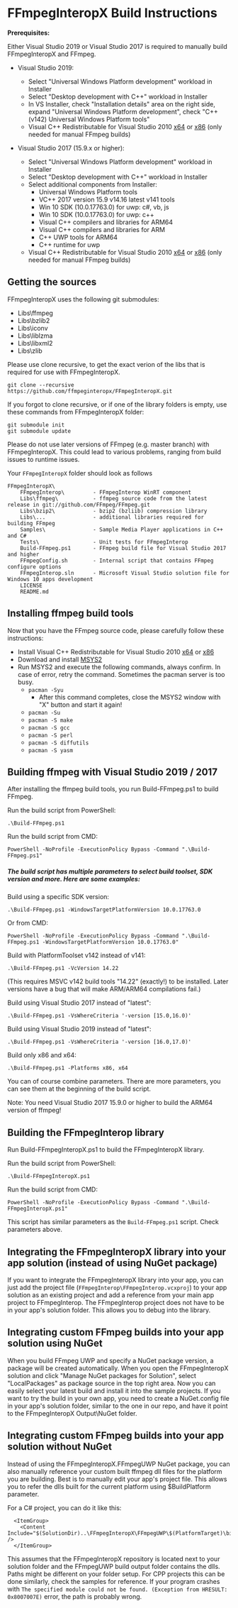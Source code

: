 ﻿# FFmpegInteropX Build Instructions

**Prerequisites:**

Either Visual Studio 2019 or Visual Studio 2017 is required to manually build FFmpegInteropX and FFmpeg.

- Visual Studio 2019:
  - Select "Universal Windows Platform development" workload in Installer
  - Select "Desktop development with C++" workload in Installer
  - In VS Installer, check "Installation details" area on the right side, expand "Universal Windows Platform development", check "C++ (v142) Universal Windows Platform tools"
  - Visual C++ Redistributable for Visual Studio 2010 [x64](https://www.microsoft.com/en-us/download/details.aspx?id=14632) or [x86](https://www.microsoft.com/de-de/download/details.aspx?id=5555) (only needed for manual FFmpeg builds)

- Visual Studio 2017 (15.9.x or higher):
  - Select "Universal Windows Platform development" workload in Installer
  - Select "Desktop development with C++" workload in Installer
  - Select additional components from Installer:
    - Universal Windows Platform tools
    - VC++ 2017 version 15.9 v14.16 latest v141 tools
    - Win 10 SDK (10.0.17763.0) for uwp: c#, vb, js
    - Win 10 SDK (10.0.17763.0) for uwp: c++
    - Visual C++ compilers and libraries for ARM64
    - Visual C++ compilers and libraries for ARM
    - C++ UWP tools for ARM64
    - C++ runtime for uwp
  - Visual C++ Redistributable for Visual Studio 2010 [x64](https://www.microsoft.com/en-us/download/details.aspx?id=14632) or [x86](https://www.microsoft.com/de-de/download/details.aspx?id=5555) (only needed for manual FFmpeg builds)

## Getting the sources

FFmpegInteropX uses the following git submodules:

- Libs\ffmpeg
- Libs\bzlib2
- Libs\iconv
- Libs\liblzma
- Libs\libxml2
- Libs\zlib

Please use clone recursive, to get the exact verion of the libs that is required for use with FFmpegInteropX.

	git clone --recursive https://github.com/ffmpeginteropx/FFmpegInteropX.git

If you forgot to clone recursive, or if one of the library folders is empty, use these commands from FFmpegInteropX folder:

	git submodule init
    git submodule update

Please do not use later versions of FFmpeg (e.g. master branch) with FFmpegInteropX. This could lead to various problems, ranging from build issues to runtime issues.

Your `FFmpegInteropX` folder should look as follows

	FFmpegInteropX\
	    FFmpegInterop\         - FFmpegInterop WinRT component
	    Libs\ffmpeg\           - ffmpeg source code from the latest release in git://github.com/FFmpeg/FFmpeg.git
	    Libs\bzip2\            - bzip2 (bzliib) compression library
	    Libs\...               - additional libraries required for building FFmpeg
	    Samples\               - Sample Media Player applications in C++ and C#
	    Tests\                 - Unit tests for FFmpegInterop
	    Build-FFmpeg.ps1       - FFmpeg build file for Visual Studio 2017 and higher
	    FFmpegConfig.sh        - Internal script that contains FFmpeg configure options
	    FFmpegInterop.sln      - Microsoft Visual Studio solution file for Windows 10 apps development
	    LICENSE
	    README.md

## Installing ffmpeg build tools

Now that you have the FFmpeg source code, please carefully follow these instructions:

- Install Visual C++ Redistributable for Visual Studio 2010 [x64](https://www.microsoft.com/en-us/download/details.aspx?id=14632) or [x86](https://www.microsoft.com/de-de/download/details.aspx?id=5555)
- Download and install [MSYS2](https://www.msys2.org/)
- Run MSYS2 and execute the following commands, always confirm. In case of error, retry the command. Sometimes the pacman server is too busy.
  - `pacman -Syu`
    - After this command completes, close the MSYS2 window with "X" button and start it again!
  - `pacman -Su`
  - `pacman -S make`
  - `pacman -S gcc`
  - `pacman -S perl`
  - `pacman -S diffutils`
  - `pacman -S yasm`

## Building ffmpeg with Visual Studio 2019 / 2017

After installing the ffmpeg build tools, you run Build-FFmpeg.ps1 to build FFmpeg.

Run the build script from PowerShell:

`.\Build-FFmpeg.ps1`

Run the build script from CMD:

`PowerShell -NoProfile -ExecutionPolicy Bypass -Command ".\Build-FFmpeg.ps1"`

##### The build script has multiple parameters to select build toolset, SDK version and more. Here are some examples:

Build using a specific SDK version:

`.\Build-FFmpeg.ps1 -WindowsTargetPlatformVersion 10.0.17763.0`

Or from CMD:

`PowerShell -NoProfile -ExecutionPolicy Bypass -Command ".\Build-FFmpeg.ps1 -WindowsTargetPlatformVersion 10.0.17763.0"`


Build with PlatformToolset v142 instead of v141:

`.\Build-FFmpeg.ps1 -VcVersion 14.22`

(This requires MSVC v142 build tools "14.22" (exactly!) to be installed. Later versions have a bug that will make ARM/ARM64 compilations fail.)


Build using Visual Studio 2017 instead of "latest":

`.\Build-FFmpeg.ps1 -VsWhereCriteria '-version [15.0,16.0)'`


Build using Visual Studio 2019 instead of "latest":

`.\Build-FFmpeg.ps1 -VsWhereCriteria '-version [16.0,17.0)'`


Build only x86 and x64:

`.\Build-FFmpeg.ps1 -Platforms x86, x64`


You can of course combine parameters. There are more parameters, you can see them at the beginning of the build script.


Note: You need Visual Studio 2017 15.9.0 or higher to build the ARM64 version of ffmpeg!

## Building the FFmpegInterop library

Run Build-FFmpegInteropX.ps1 to build the FFmpegInteropX library.

Run the build script from PowerShell:

`.\Build-FFmpegInteropX.ps1`

Run the build script from CMD:

`PowerShell -NoProfile -ExecutionPolicy Bypass -Command ".\Build-FFmpegInteropX.ps1"`

This script has similar parameters as the `Build-FFmpeg.ps1` script. Check parameters above.

## Integrating the FFmpegInteropX library into your app solution (instead of using NuGet package)

If you want to integrate the FFmpegInteropX library into your app, you can just add the project file (`FFmpegInterop\FFmpegInterop.vcxproj`) to your app solution as an existing project and add a reference from your main app project to FFmpegInterop. The FFmpegInterop project does not have to be in your app's solution folder. This allows you to debug into the library.


## Integrating custom FFmpeg builds into your app solution using NuGet

When you build FFmpeg UWP and specify a NuGet package version, a package will be created automatically. When you open the FFmpegInteropX solution and click "Manage NuGet packages for Solution", select "LocalPackages" as package source in the top right area. Now you can easily select your latest build and install it into the sample projects. If you want to try the build in your own app, you need to create a NuGet.config file in your app's solution folder, similar to the one in our repo, and have it point to the FFmpegInteropX Output\NuGet folder.

## Integrating custom FFmpeg builds into your app solution without NuGet

Instead of using the FFmpegInteropX.FFmpegUWP NuGet package, you can also manually reference your custom built ffmpeg dll files for the platform you are building. Best is to manually edit your app's project file. This allows you to refer the dlls built for the current platform using $BuildPlatform parameter.

For a C# project, you can do it like this:

```
  <ItemGroup>
    <Content Include="$(SolutionDir)..\FFmpegInteropX\FFmpegUWP\$(PlatformTarget)\bin\*.dll" />
  </ItemGroup>
```

This assumes that the FFmpegInteropX repository is located next to your solution folder and the FFmpegUWP build output folder contains the dlls. Paths might be different on your folder setup. For CPP projects this can be done similarly, check the samples for reference. If your program crashes with `The specified module could not be found. (Exception from HRESULT: 0x8007007E)` error, the path is probably wrong. 
